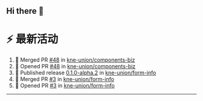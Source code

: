 ## Hi there 👋

<!--

**Here are some ideas to get you started:**

🙋‍♀️ A short introduction - what is your organization all about?
🌈 Contribution guidelines - how can the community get involved?
👩‍💻 Useful resources - where can the community find your docs? Is there anything else the community should know?
🍿 Fun facts - what does your team eat for breakfast?
🧙 Remember, you can do mighty things with the power of [Markdown](https://docs.github.com/github/writing-on-github/getting-started-with-writing-and-formatting-on-github/basic-writing-and-formatting-syntax)
-->


# ⚡ 最新活动

<!--START_SECTION:activity-->
1. 🎉 Merged PR [#48](https://github.com/kne-union/components-biz/pull/48) in [kne-union/components-biz](https://github.com/kne-union/components-biz)
2. 💪 Opened PR [#48](https://github.com/kne-union/components-biz/pull/48) in [kne-union/components-biz](https://github.com/kne-union/components-biz)
3. 🚀 Published release [0.1.0-alpha.2](https://github.com/kne-union/form-info/releases/tag/0.1.0-alpha.2) in [kne-union/form-info](https://github.com/kne-union/form-info)
4. 🎉 Merged PR [#3](https://github.com/kne-union/form-info/pull/3) in [kne-union/form-info](https://github.com/kne-union/form-info)
5. 💪 Opened PR [#3](https://github.com/kne-union/form-info/pull/3) in [kne-union/form-info](https://github.com/kne-union/form-info)
<!--END_SECTION:activity-->

---
